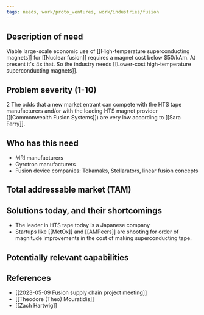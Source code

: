 ```yaml
---
tags: needs, work/proto_ventures, work/industries/fusion
---
```


## Description of need
Viable large-scale economic use of [[High-temperature superconducting magnets]] for [[Nuclear fusion]] requires a magnet cost below $50/kAm. At present it's 4x that. So the industry needs [[Lower-cost high-temperature superconducting magnets]].

## Problem severity (1-10)
2
The odds that a new market entrant can compete with the HTS tape manufacturers and/or with the leading HTS magnet provider ([[Commonwealth Fusion Systems]]) are very low according to [[Sara Ferry]].

## Who has this need
* MRI manufacturers
* Gyrotron manufacturers
* Fusion device companies: Tokamaks, Stellarators, linear fusion concepts

## Total addressable market (TAM)

## Solutions today, and their shortcomings
- The leader in HTS tape today is a Japanese company
- Startups like [[MetOx]] and [[AMPeers]] are shooting for order of magnitude improvements in the cost of making superconducting tape.

## Potentially relevant capabilities


## References
- [[2023-05-09 Fusion supply chain project meeting]]
- [[Theodore (Theo) Mouratidis]]
- [[Zach Hartwig]]